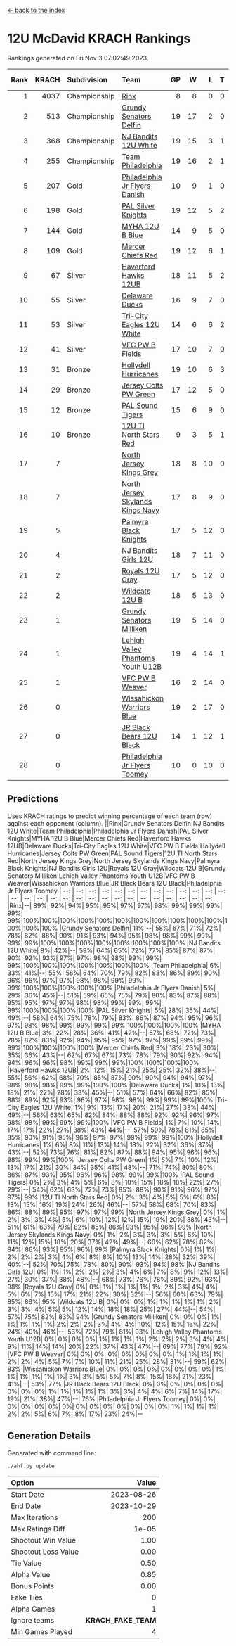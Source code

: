 [<- back to the index](readme.md)
# 12U McDavid KRACH Rankings
Rankings generated on Fri Nov  3 07:02:49 2023.

Rank|KRACH|Subdivision|Team|GP|W|L|T|OTW|OTL|SoS|Exp Wins|Win Diff
---:|---:|:---|:---|---:|---:|---:|---:|---:|---:|---:|---:|---:
1|4037|Championship|[Rinx](https://gamesheetstats.com/seasons/3659/teams/142538/schedule)|8|8|0|0|0|0|75|8.8|-0.0
2|513|Championship|[Grundy Senators Delfin](https://gamesheetstats.com/seasons/3659/teams/140501/schedule)|19|17|2|0|0|0|75|17.9|0.0
3|368|Championship|[NJ Bandits 12U White](https://gamesheetstats.com/seasons/3659/teams/140510/schedule)|19|15|3|1|1|0|283|16.3|-0.0
4|255|Championship|[Team Philadelphia](https://gamesheetstats.com/seasons/3659/teams/140520/schedule)|19|16|2|1|0|0|67|17.4|0.0
5|207|Gold|[Philadelphia Jr Flyers Danish](https://gamesheetstats.com/seasons/3659/teams/140517/schedule)|10|9|1|0|0|0|28|9.9|0.0
6|198|Gold|[PAL Silver Knights](https://gamesheetstats.com/seasons/3659/teams/140514/schedule)|19|12|5|2|0|0|388|13.8|-0.0
7|144|Gold|[MYHA 12U B Blue](https://gamesheetstats.com/seasons/3659/teams/140509/schedule)|14|9|5|0|1|0|377|9.9|0.0
8|109|Gold|[Mercer Chiefs Red](https://gamesheetstats.com/seasons/3659/teams/140508/schedule)|19|12|6|1|0|0|309|13.4|0.0
9|67|Silver|[Haverford Hawks 12UB](https://gamesheetstats.com/seasons/3659/teams/140503/schedule)|18|11|5|2|0|0|91|12.9|0.0
10|55|Silver|[Delaware Ducks](https://gamesheetstats.com/seasons/3659/teams/140500/schedule)|16|9|7|0|0|0|340|9.9|0.0
11|53|Silver|[Tri-City Eagles 12U White](https://gamesheetstats.com/seasons/3659/teams/140521/schedule)|14|6|6|2|0|0|135|7.9|0.0
12|41|Silver|[VFC PW B Fields](https://gamesheetstats.com/seasons/3659/teams/140522/schedule)|17|10|7|0|0|1|94|10.9|0.0
13|31|Bronze|[Hollydell Hurricanes](https://gamesheetstats.com/seasons/3659/teams/140504/schedule)|19|10|6|3|0|2|60|12.4|0.0
14|29|Bronze|[Jersey Colts PW Green](https://gamesheetstats.com/seasons/3659/teams/140505/schedule)|17|12|5|0|1|0|34|12.9|0.0
15|12|Bronze|[PAL Sound Tigers](https://gamesheetstats.com/seasons/3659/teams/140515/schedule)|15|6|9|0|0|0|175|6.9|0.0
16|10|Bronze|[12U TI North Stars Red](https://gamesheetstats.com/seasons/3659/teams/140499/schedule)|9|3|5|1|0|1|51|4.4|0.0
17|7||[North Jersey Kings Grey](https://gamesheetstats.com/seasons/3659/teams/140512/schedule)|18|8|10|0|0|1|68|8.9|0.0
18|7||[North Jersey Skylands Kings Navy](https://gamesheetstats.com/seasons/3659/teams/140513/schedule)|17|8|9|0|2|0|78|8.9|0.0
19|5||[Palmyra Black Knights](https://gamesheetstats.com/seasons/3659/teams/140516/schedule)|17|5|12|0|1|0|61|5.9|0.0
20|4||[NJ Bandits Girls 12U](https://gamesheetstats.com/seasons/3659/teams/140511/schedule)|18|7|11|0|0|0|41|7.9|0.0
21|2||[Royals 12U Gray](https://gamesheetstats.com/seasons/3659/teams/140519/schedule)|17|5|12|0|2|1|60|5.9|0.0
22|2||[Wildcats 12U B](https://gamesheetstats.com/seasons/3659/teams/140524/schedule)|18|5|13|0|0|0|94|5.9|0.0
23|1||[Grundy Senators Milliken](https://gamesheetstats.com/seasons/3659/teams/140502/schedule)|19|5|14|0|0|1|236|5.9|0.0
24|1||[Lehigh Valley Phantoms Youth U12B](https://gamesheetstats.com/seasons/3659/teams/140507/schedule)|19|4|14|1|0|1|76|5.4|0.0
25|1||[VFC PW B Weaver](https://gamesheetstats.com/seasons/3659/teams/140523/schedule)|16|2|14|0|1|0|318|2.9|0.0
26|0||[Wissahickon Warriors Blue](https://gamesheetstats.com/seasons/3659/teams/140525/schedule)|19|2|17|0|0|1|287|2.9|0.0
27|0||[JR Black Bears 12U Black](https://gamesheetstats.com/seasons/3659/teams/140506/schedule)|14|1|12|1|0|0|92|2.4|0.0
28|0||[Philadelphia Jr Flyers Toomey](https://gamesheetstats.com/seasons/3659/teams/140518/schedule)|10|0|10|0|0|0|388|0.9|0.0

## Predictions
Uses KRACH ratings to predict winning percentage of each team (row) against each opponent (column).
||Rinx|Grundy Senators Delfin|NJ Bandits 12U White|Team Philadelphia|Philadelphia Jr Flyers Danish|PAL Silver Knights|MYHA 12U B Blue|Mercer Chiefs Red|Haverford Hawks 12UB|Delaware Ducks|Tri-City Eagles 12U White|VFC PW B Fields|Hollydell Hurricanes|Jersey Colts PW Green|PAL Sound Tigers|12U TI North Stars Red|North Jersey Kings Grey|North Jersey Skylands Kings Navy|Palmyra Black Knights|NJ Bandits Girls 12U|Royals 12U Gray|Wildcats 12U B|Grundy Senators Milliken|Lehigh Valley Phantoms Youth U12B|VFC PW B Weaver|Wissahickon Warriors Blue|JR Black Bears 12U Black|Philadelphia Jr Flyers Toomey
| --: | --: | --: | --: | --: | --: | --: | --: | --: | --: | --: | --: | --: | --: | --: | --: | --: | --: | --: | --: | --: | --: | --: | --: | --: | --: | --: | --: | --: 
|Rinx|--| 89%| 92%| 94%| 95%| 95%| 97%| 97%| 98%| 99%| 99%| 99%| 99%| 99%|100%|100%|100%|100%|100%|100%|100%|100%|100%|100%|100%|100%|100%|100%
|Grundy Senators Delfin| 11%|--| 58%| 67%| 71%| 72%| 78%| 82%| 88%| 90%| 91%| 93%| 94%| 95%| 98%| 98%| 99%| 99%| 99%| 99%|100%|100%|100%|100%|100%|100%|100%|100%
|NJ Bandits 12U White|  8%| 42%|--| 59%| 64%| 65%| 72%| 77%| 85%| 87%| 87%| 90%| 92%| 93%| 97%| 97%| 98%| 98%| 99%| 99%| 99%|100%|100%|100%|100%|100%|100%|100%
|Team Philadelphia|  6%| 33%| 41%|--| 55%| 56%| 64%| 70%| 79%| 82%| 83%| 86%| 89%| 90%| 96%| 96%| 97%| 97%| 98%| 98%| 99%| 99%| 99%|100%|100%|100%|100%|100%
|Philadelphia Jr Flyers Danish|  5%| 29%| 36%| 45%|--| 51%| 59%| 65%| 75%| 79%| 80%| 83%| 87%| 88%| 95%| 95%| 97%| 97%| 98%| 98%| 99%| 99%| 99%| 99%|100%|100%|100%|100%
|PAL Silver Knights|  5%| 28%| 35%| 44%| 49%|--| 58%| 64%| 75%| 78%| 79%| 83%| 86%| 87%| 94%| 95%| 96%| 97%| 98%| 98%| 99%| 99%| 99%| 99%|100%|100%|100%|100%
|MYHA 12U B Blue|  3%| 22%| 28%| 36%| 41%| 42%|--| 57%| 68%| 72%| 73%| 78%| 82%| 83%| 92%| 94%| 95%| 95%| 97%| 97%| 99%| 99%| 99%| 99%|100%|100%|100%|100%
|Mercer Chiefs Red|  3%| 18%| 23%| 30%| 35%| 36%| 43%|--| 62%| 67%| 67%| 73%| 78%| 79%| 90%| 92%| 94%| 94%| 96%| 96%| 98%| 99%| 99%| 99%|100%|100%|100%|100%
|Haverford Hawks 12UB|  2%| 12%| 15%| 21%| 25%| 25%| 32%| 38%|--| 55%| 56%| 62%| 68%| 70%| 85%| 87%| 90%| 90%| 94%| 94%| 97%| 98%| 98%| 98%| 99%| 99%|100%|100%
|Delaware Ducks|  1%| 10%| 13%| 18%| 21%| 22%| 28%| 33%| 45%|--| 51%| 57%| 64%| 66%| 82%| 85%| 88%| 89%| 92%| 93%| 96%| 97%| 98%| 98%| 99%| 99%| 99%|100%
|Tri-City Eagles 12U White|  1%|  9%| 13%| 17%| 20%| 21%| 27%| 33%| 44%| 49%|--| 56%| 63%| 65%| 82%| 84%| 88%| 88%| 92%| 92%| 96%| 97%| 98%| 98%| 99%| 99%| 99%|100%
|VFC PW B Fields|  1%|  7%| 10%| 14%| 17%| 17%| 22%| 27%| 38%| 43%| 44%|--| 57%| 59%| 78%| 81%| 85%| 85%| 90%| 91%| 95%| 96%| 97%| 97%| 99%| 99%| 99%|100%
|Hollydell Hurricanes|  1%|  6%|  8%| 11%| 13%| 14%| 18%| 22%| 32%| 36%| 37%| 43%|--| 52%| 73%| 76%| 81%| 82%| 87%| 88%| 94%| 95%| 96%| 96%| 98%| 99%| 99%|100%
|Jersey Colts PW Green|  1%|  5%|  7%| 10%| 12%| 13%| 17%| 21%| 30%| 34%| 35%| 41%| 48%|--| 71%| 74%| 80%| 80%| 86%| 87%| 93%| 95%| 96%| 96%| 98%| 99%| 99%|100%
|PAL Sound Tigers|  0%|  2%|  3%|  4%|  5%|  6%|  8%| 10%| 15%| 18%| 18%| 22%| 27%| 29%|--| 54%| 62%| 63%| 72%| 73%| 85%| 88%| 90%| 91%| 96%| 97%| 97%| 99%
|12U TI North Stars Red|  0%|  2%|  3%|  4%|  5%|  5%|  6%|  8%| 13%| 15%| 16%| 19%| 24%| 26%| 46%|--| 57%| 58%| 68%| 70%| 83%| 86%| 88%| 89%| 95%| 97%| 97%| 99%
|North Jersey Kings Grey|  0%|  1%|  2%|  3%|  3%|  4%|  5%|  6%| 10%| 12%| 12%| 15%| 19%| 20%| 38%| 43%|--| 51%| 61%| 63%| 79%| 82%| 85%| 86%| 93%| 95%| 96%| 99%
|North Jersey Skylands Kings Navy|  0%|  1%|  2%|  3%|  3%|  3%|  5%|  6%| 10%| 11%| 12%| 15%| 18%| 20%| 37%| 42%| 49%|--| 60%| 62%| 78%| 82%| 84%| 86%| 93%| 95%| 96%| 99%
|Palmyra Black Knights|  0%|  1%|  1%|  2%|  2%|  2%|  3%|  4%|  6%|  8%|  8%| 10%| 13%| 14%| 28%| 32%| 39%| 40%|--| 52%| 70%| 75%| 78%| 80%| 90%| 93%| 94%| 98%
|NJ Bandits Girls 12U|  0%|  1%|  1%|  2%|  2%|  2%|  3%|  4%|  6%|  7%|  8%|  9%| 12%| 13%| 27%| 30%| 37%| 38%| 48%|--| 68%| 73%| 76%| 78%| 89%| 92%| 93%| 98%
|Royals 12U Gray|  0%|  0%|  1%|  1%|  1%|  1%|  1%|  2%|  3%|  4%|  4%|  5%|  6%|  7%| 15%| 17%| 21%| 22%| 30%| 32%|--| 56%| 60%| 63%| 79%| 85%| 86%| 95%
|Wildcats 12U B|  0%|  0%|  0%|  1%|  1%|  1%|  1%|  1%|  2%|  3%|  3%|  4%|  5%|  5%| 12%| 14%| 18%| 18%| 25%| 27%| 44%|--| 54%| 57%| 75%| 82%| 83%| 94%
|Grundy Senators Milliken|  0%|  0%|  0%|  1%|  1%|  1%|  1%|  1%|  2%|  2%|  2%|  3%|  4%|  4%| 10%| 12%| 15%| 16%| 22%| 24%| 40%| 46%|--| 53%| 72%| 79%| 81%| 93%
|Lehigh Valley Phantoms Youth U12B|  0%|  0%|  0%|  0%|  1%|  1%|  1%|  1%|  2%|  2%|  2%|  3%|  4%|  4%|  9%| 11%| 14%| 14%| 20%| 22%| 37%| 43%| 47%|--| 69%| 77%| 79%| 92%
|VFC PW B Weaver|  0%|  0%|  0%|  0%|  0%|  0%|  0%|  0%|  1%|  1%|  1%|  1%|  2%|  2%|  4%|  5%|  7%|  7%| 10%| 11%| 21%| 25%| 28%| 31%|--| 59%| 62%| 83%
|Wissahickon Warriors Blue|  0%|  0%|  0%|  0%|  0%|  0%|  0%|  0%|  1%|  1%|  1%|  1%|  1%|  1%|  3%|  3%|  5%|  5%|  7%|  8%| 15%| 18%| 21%| 23%| 41%|--| 53%| 77%
|JR Black Bears 12U Black|  0%|  0%|  0%|  0%|  0%|  0%|  0%|  0%|  0%|  1%|  1%|  1%|  1%|  1%|  3%|  3%|  4%|  4%|  6%|  7%| 14%| 17%| 19%| 21%| 38%| 47%|--| 76%
|Philadelphia Jr Flyers Toomey|  0%|  0%|  0%|  0%|  0%|  0%|  0%|  0%|  0%|  0%|  0%|  0%|  0%|  0%|  1%|  1%|  1%|  1%|  2%|  2%|  5%|  6%|  7%|  8%| 17%| 23%| 24%|--

## Generation Details

Generated with command line:
```
./ahf.py update
```

| Option | Value |
| :----- | ----: |
| Start Date | 2023-08-26 |
| End Date | 2023-10-29 |
| Max Iterations | 200 |
| Max Ratings Diff | 1e-05 |
| Shootout Win Value | 1.00 |
| Shootout Loss Value | 0.00 |
| Tie Value | 0.50 |
| Alpha Value | 0.85 |
| Bonus Points | 0.00 |
| Fake Ties | 0 |
| Alpha Games | 1 |
| Ignore teams | __KRACH_FAKE_TEAM__ |
| Min Games Played | 4 |

